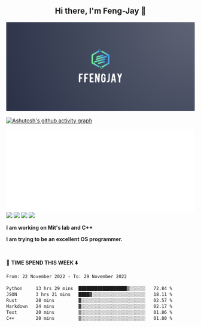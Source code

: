 <h2 align="center"> Hi there, I'm Feng-Jay 👋 </h2>  

![](https://github.com/Feng-Jay/DataStruct/blob/master/Image/1.png)  

[![Ashutosh's github activity graph](https://activity-graph.herokuapp.com/graph?username=Feng-Jay&theme=github)](https://github.com/ashutosh00710/github-readme-activity-graph)



<img src='/metrics.plugin.achievements.compact.svg' align='right' />

![](https://visitor-badge.glitch.me/badge?page_id=Feng-Jay.readme)
![](https://img.shields.io/badge/Concentrate-Cpp-blue)
![](https://img.shields.io/badge/Rust-primer-orange)
![](https://img.shields.io/badge/Target-OS-9cf)  

<p align="left"><b>
I am working on Mit's lab and C++

I am trying to be an excellent OS programmer. 
</b></p>
<!-- ![Achievement]() -->

<!-- <img align="right" src="https://github-readme-stats.vercel.app/api?username=Feng-Jay&show_icons=true&icon_color=CE1D2D&text_color=718096&bg_color=ffffff&hide_title=true" /> -->
<!-- ![Calendar]() -->
<!-- <img src='/metrics.plugin.isocalendar.fullyear.svg' align='center' />   -->
<!-- 
<img src='metrics.plugin.stargazers.svg' align='right' width='200' height='200'> -->

&emsp;

<!-- ![Metrics](/github-metrics.svg) -->

📘 **TIME SPEND THIS WEEK ⬇️**
<!--START_SECTION:waka-->

```text
From: 22 November 2022 - To: 29 November 2022

Python     13 hrs 29 mins  ██████████████████▒░░░░░░   72.84 %
JSON       3 hrs 21 mins   ████▓░░░░░░░░░░░░░░░░░░░░   18.11 %
Rust       28 mins         ▓░░░░░░░░░░░░░░░░░░░░░░░░   02.57 %
Markdown   24 mins         ▓░░░░░░░░░░░░░░░░░░░░░░░░   02.17 %
Text       20 mins         ▒░░░░░░░░░░░░░░░░░░░░░░░░   01.86 %
C++        20 mins         ▒░░░░░░░░░░░░░░░░░░░░░░░░   01.80 %
```

<!--END_SECTION:waka-->
